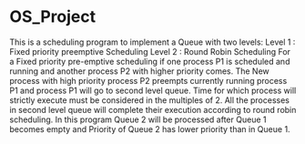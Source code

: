 # OS_Project
This is a scheduling program to implement a Queue with two levels: Level 1 : Fixed priority preemptive Scheduling Level 2 : Round Robin Scheduling For a Fixed priority pre-emptive scheduling if one process P1 is scheduled and running   and another process P2 with higher priority comes. The New process with high priority process P2 preempts currently running process P1 and process P1 will go to second level queue. Time for which process will strictly execute must be considered in the multiples of 2. All the processes in second level queue will complete their execution according to round robin scheduling. In this program Queue 2 will be processed after Queue 1 becomes empty and Priority of Queue 2 has lower priority than in Queue 1.
